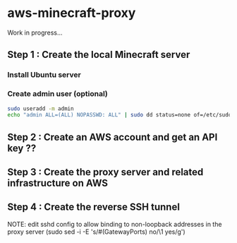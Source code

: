 # aws-minecraft-proxy

Work in progress...

## Step 1 : Create the local Minecraft server

### Install Ubuntu server

### Create admin user (optional)

```sh
sudo useradd -m admin
echo "admin ALL=(ALL) NOPASSWD: ALL" | sudo dd status=none of=/etc/sudoers.d/admin
```

## Step 2 : Create an AWS account and get an API key ??

## Step 3 : Create the proxy server and related infrastructure on AWS

## Step 4 : Create the reverse SSH tunnel

NOTE: edit sshd config to allow binding to non-loopback addresses in the proxy server (sudo sed -i -E 's/#(GatewayPorts) no/\1 yes/g')
